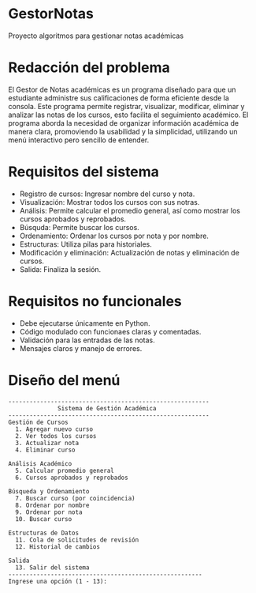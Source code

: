 # GestorNotas
Proyecto algoritmos para gestionar notas académicas

# Redacción del problema
El Gestor de Notas académicas es un programa diseñado para que un estudiante administre sus calificaciones de forma eficiente desde la consola. Este programa permite registrar, visualizar, modificar, eliminar y analizar las notas de los cursos, esto facilita el seguimiento académico. El programa aborda la necesidad de organizar información académica de manera clara, promoviendo la usabilidad y la simplicidad, utilizando un menú interactivo pero sencillo de entender.

# Requisitos del sistema
- Registro de cursos: Ingresar nombre del curso y nota.
- Visualización: Mostrar todos los cursos con sus notras.
- Análisis: Permite calcular el promedio general, así como mostrar los cursos aprobados y reprobados.
- Búsquda: Permite buscar los cursos.
- Ordenamiento: Ordenar los cursos por nota y por nombre.
- Estructuras: Utiliza pilas para historiales.
- Modificación y eliminación: Actualización de notas y eliminación de cursos.
- Salida: Finaliza la sesión.

# Requisitos no funcionales
- Debe ejecutarse únicamente en Python.
- Código modulado con funcionaes claras y comentadas.
- Validación para las entradas de las notas.
- Mensajes claros y manejo de errores.

# Diseño del menú
```text
---------------------------------------------------------
              Sistema de Gestión Académica 
---------------------------------------------------------
Gestión de Cursos
  1. Agregar nuevo curso
  2. Ver todos los cursos
  3. Actualizar nota
  4. Eliminar curso
     
Análisis Académico
  5. Calcular promedio general
  6. Cursos aprobados y reprobados
  
Búsqueda y Ordenamiento
  7. Buscar curso (por coincidencia)
  8. Ordenar por nombre
  9. Ordenar por nota
  10. Buscar curso
  
Estructuras de Datos
  11. Cola de solicitudes de revisión
  12. Historial de cambios
  
Salida
  13. Salir del sistema
-------------------------------------------------------
Ingrese una opción (1 - 13):
